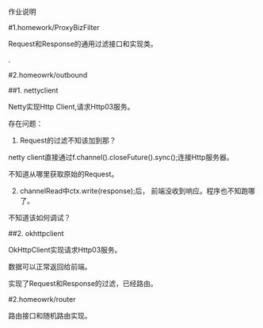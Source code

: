 
作业说明

#1.homework/ProxyBizFilter

Request和Response的通用过滤接口和实现类。

  .

#2.homeowrk/outbound

##1. nettyclient

Netty实现Http Client,请求Http03服务。

存在问题：

  1) Request的过滤不知该加到那？

  netty client直接通过f.channel().closeFuture().sync();连接Http服务器。

  不知道从哪里获取原始的Request。


  2) channelRead中ctx.write(response);后，
  前端没收到响应。程序也不知跑哪了。


  不知道该如何调试？


##2. okhttpclient

OkHttpClient实现请求Http03服务。

数据可以正常返回给前端。

实现了Request和Response的过滤，已经路由。


#2.homeowrk/router

路由接口和随机路由实现。




